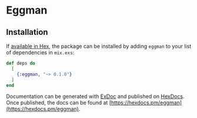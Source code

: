 # Eggman

## Installation

If [available in Hex](https://hex.pm/docs/publish), the package can be installed
by adding `eggman` to your list of dependencies in `mix.exs`:

```elixir
def deps do
  [
    {:eggman, "~> 0.1.0"}
  ]
end
```

Documentation can be generated with [ExDoc](https://github.com/elixir-lang/ex_doc)
and published on [HexDocs](https://hexdocs.pm). Once published, the docs can
be found at [https://hexdocs.pm/eggman](https://hexdocs.pm/eggman).

